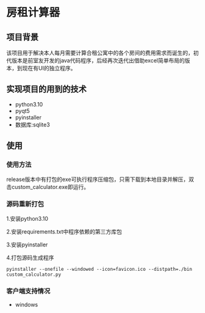 # 房租计算器
## 项目背景
该项目用于解决本人每月需要计算合租公寓中的各个房间的费用需求而诞生的，初代版本是前室友开发的java代码程序，后经再次迭代出借助excel简单布局的版本，到现在有UI的独立程序。

## 实现项目的用到的技术
- python3.10
- pyqt5
- pyinstaller
- 数据库:sqlite3

## 使用
### 使用方法
release版本中有打包的exe可执行程序压缩包，只需下载到本地目录并解压，双击custom_calculator.exe即运行。
### 源码重新打包
1.安装python3.10

2.安装requirements.txt中程序依赖的第三方库包

3.安装pyinstaller

4.打包源码生成程序
```shell
pyinstaller --onefile --windowed --icon=favicon.ico --distpath=./bin custom_calculator.py
```

### 客户端支持情况
- windows 


